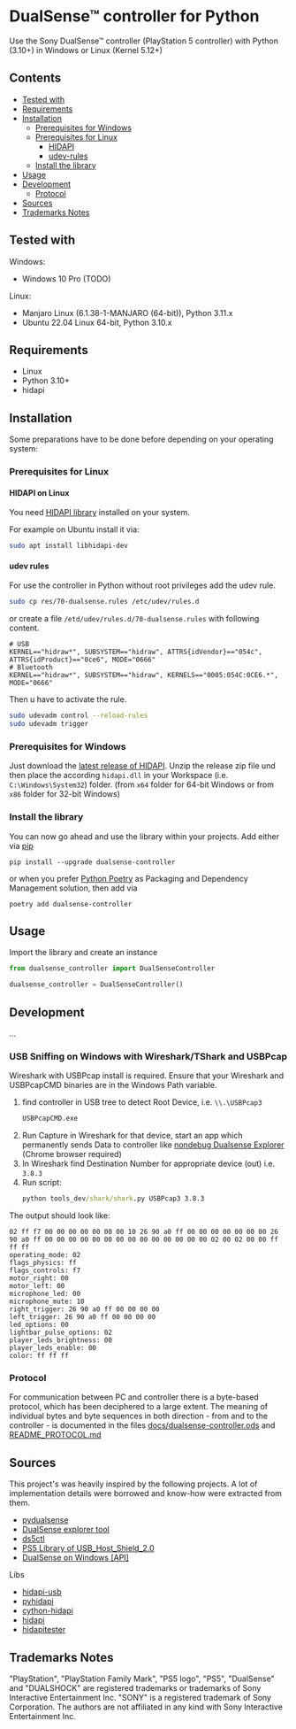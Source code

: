 # DualSense™ controller for Python

Use the Sony DualSense™ controller (PlayStation 5 controller) with Python (3.10+) in Windows or Linux (Kernel 5.12+)

## Contents

- [Tested with](#tested-with)
- [Requirements](#requirements)
- [Installation](#installation)
    - [Prerequisites for Windows](#prerequisites-for-windows)
    - [Prerequisites for Linux](#prerequisites-for-linux)
        - [HIDAPI](#hidapi)
        - [udev-rules](#udev-rules)
    - [Install the library](#install-the-library)
- [Usage](#usage)
- [Development](#development)
    - [Protocol](#protocol)
- [Sources](#sources)
- [Trademarks Notes](#trademarks-notes)

## Tested with

Windows:

- Windows 10 Pro (TODO)

Linux:

- Manjaro Linux (6.1.38-1-MANJARO (64-bit)), Python 3.11.x
- Ubuntu 22.04 Linux 64-bit, Python 3.10.x

## Requirements

- Linux
- Python 3.10+
- hidapi

## Installation

Some preparations have to be done before depending on your operating system:

### Prerequisites for Linux

#### HIDAPI on Linux

You need [HIDAPI library](https://github.com/libusb/hidapi) installed on your system.

For example on Ubuntu install it via:

```bash
sudo apt install libhidapi-dev
```

#### udev rules

For use the controller in Python without root privileges add the udev rule.

```bash
sudo cp res/70-dualsense.rules /etc/udev/rules.d
```

or create a file `/etd/udev/rules.d/70-dualsense.rules` with following content.

```
# USB
KERNEL=="hidraw*", SUBSYSTEM=="hidraw", ATTRS{idVendor}=="054c", ATTRS{idProduct}=="0ce6", MODE="0666"
# Bluetooth
KERNEL=="hidraw*", SUBSYSTEM=="hidraw", KERNELS=="0005:054C:0CE6.*", MODE="0666"
```

Then u have to activate the rule.

```bash
sudo udevadm control --reload-rules
sudo udevadm trigger
```

### Prerequisites for Windows

Just download the [latest release of HIDAPI](https://github.com/libusb/hidapi/releases).
Unzip the release zip file und then place the according `hidapi.dll` in your Workspace (i.e. `C:\Windows\System32`)
folder.
(from `x64` folder for 64-bit Windows or from `x86` folder for 32-bit Windows)

### Install the library

You can now go ahead and use the library within your projects.
Add either via [pip](https://pypi.org/project/pip/)

```shell
pip install --upgrade dualsense-controller
```

or when you prefer [Python Poetry](https://python-poetry.org/) as Packaging and Dependency Management solution,
then add via

```shell
poetry add dualsense-controller
```

## Usage

Import the library and create an instance

```python
from dualsense_controller import DualSenseController

dualsense_controller = DualSenseController()
```

## Development

...

### USB Sniffing on Windows with Wireshark/TShark and USBPcap

Wireshark with USBPcap install is required. Ensure that your Wireshark and USBPcapCMD binaries are in the 
Windows Path variable.

1. find controller in USB tree to detect Root Device, i.e. `\\.\USBPcap3`
    ```cmd
    USBPcapCMD.exe
    ```
2. Run Capture in Wireshark for that device, start an app which permanently sends Data to controller
   like [nondebug Dualsense Explorer](https://nondebug.github.io/dualsense/dualsense-explorer.html) (Chrome browser required)
3. In Wireshark find Destination Number for appropriate device (out) i.e. `3.8.3`
4. Run script:
    ```cmd
    python tools_dev/shark/shark.py USBPcap3 3.8.3
    ```  

The output should look like:

```
02 ff f7 00 00 00 00 00 00 00 10 26 90 a0 ff 00 00 00 00 00 00 00 26 90 a0 ff 00 00 00 00 00 00 00 00 00 00 00 00 00 00 02 00 02 00 00 ff ff ff
operating_mode: 02
flags_physics: ff
flags_controls: f7
motor_right: 00
motor_left: 00
microphone_led: 00
microphone_mute: 10
right_trigger: 26 90 a0 ff 00 00 00 00
left_trigger: 26 90 a0 ff 00 00 00 00
led_options: 00
lightbar_pulse_options: 02
player_leds_brightness: 00
player_leds_enable: 00
color: ff ff ff

```


### Protocol

For communication between PC and controller there is a byte-based protocol, which has been deciphered to a large extent.
The meaning of individual bytes and byte sequences in both direction - from and to the controller - is documented in the
files [docs/dualsense-controller.ods](https://github.com/yesbotics/dualsense-controller-python/blob/main/docs/dualsense-controller.ods)
and [README_PROTOCOL.md](https://github.com/yesbotics/dualsense-controller-python/blob/main/README_PROTOCOL.md)

## Sources

This project's was heavily inspired by the following projects.
A lot of implementation details were borrowed and know-how were extracted from them.

- [pydualsense](https://github.com/flok/pydualsense)
- [DualSense explorer tool](https://github.com/nondebug/dualsense)
- [ds5ctl](https://github.com/theY4Kman/ds5ctl)
- [PS5 Library of USB_Host_Shield_2.0](https://github.com/felis/USB_Host_Shield_2.0#ps5-library)
- [DualSense on Windows \[API\]](https://github.com/Ohjurot/DualSense-Windows)

Libs

- [hidapi-usb](https://github.com/flok/hidapi-cffi)
- [pyhidapi](https://github.com/apmorton/pyhidapi)
- [cython-hidapi](https://github.com/trezor/cython-hidapi)
- [hidapi](https://github.com/libusb/hidapi)
- [hidapitester](https://github.com/todbot/hidapitester)

## Trademarks Notes

"PlayStation", "PlayStation Family Mark", "PS5 logo", "PS5", "DualSense" and "DUALSHOCK"
are registered trademarks or trademarks of Sony Interactive Entertainment Inc.
"SONY" is a registered trademark of Sony Corporation.
The authors are not affiliated in any kind with Sony Interactive Entertainment Inc.
